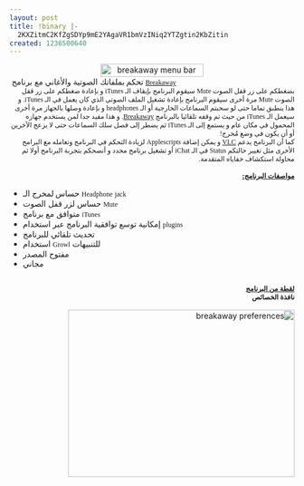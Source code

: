```yaml
---
layout: post
title: !binary |-
  2KXZitmC2KfZgSDYp9mE2YAgaVR1bmVzINiq2YTZgtin2KbZitin
created: 1236500640
---
```

<div align="center"><a href="/imagebrowser/view/image/513/_original"><img alt="breakaway menu bar" width="182" height="23" src="/imagebrowser/view/image/513/preview" /></a></div>
&nbsp;تحكم<span style="font: 12.0px Georgia"> </span>بملفاتك الصوتية والأغاني مع برنامج <span style="font: 12.0px Lucida Grande"><a href="http://balthamos.awardspace.com/applications/breakaway.html">Breakaway</a></span>
<p dir="rtl" style="margin: 0.0px 0.0px 0.0px 0.0px; text-align: right; font: 12.0px Geeza Pro">بضغطكم على زر قفل الصوت <span style="font: 12.0px Lucida Grande">Mute</span> سيقوم البرنامج بإيقاف الـ <span style="font: 12.0px Lucida Grande">iTunes</span> و بإعادة ضغطكم على زر قفل الصوت <span style="font: 12.0px Lucida Grande">Mute</span> مرة أخرى سيقوم البرنامج بإعادة تشغيل الملف الصوتي الذي كان يعمل في الـ <span style="font: 12.0px Lucida Grande">iTunes. </span>و هذا ينطبق تماما حتى لو سحبتم السماعات الخارجية أو الـ <span style="font: 12.0px Lucida Grande">headphones</span> و بإعادة وصلها بالجهاز مرة أخرى سيعمل الـ <span style="font: 12.0px Lucida Grande">iTunes</span> من حيث تم وقفه تلقائيا بالبرنامج <span style="font: 12.0px Lucida Grande"><a href="http://balthamos.awardspace.com/applications/breakaway.html">Breakaway</a></span>. و هذا مفيد جدا لمن يستخدم جهازه المحمول في مكان عام و يستمع إلى الـ <span style="font: 12.0px Lucida Grande">iTunes</span> ثم يضطر إلى فصل سلك السماعات حتى لا يزعج الآخرين أو أن يكون في وضع مُحرج!</p>
<p dir="rtl" style="margin: 0.0px 0.0px 0.0px 0.0px; text-align: right; font: 12.0px Geeza Pro">كما أن البرنامج يدعم <span style="font: 12.0px Lucida Grande"><a href="http://www.videolan.org">VLC</a></span> و يمكن إضافة <span style="font: 12.0px Lucida Grande">Applescripts</span> لزيادة التحكم في البرنامج وتعامله<span style="font: 12.0px Lucida Grande"> </span>مع<span style="font: 12.0px Lucida Grande"> </span>البرامج<span style="font: 12.0px Lucida Grande"> </span>الأخرى<span style="font: 12.0px Lucida Grande"> </span>مثل تغيير حالتكم <span style="font: 12.0px Lucida Grande">Status</span> في الـ <span style="font: 12.0px Lucida Grande">iChat </span>أو<span style="font: 12.0px Lucida Grande"> </span>تشغيل برنامج محدد و أنصحكم بتجربة البرنامج أولا ثم محاولة استكشاف خفاياه المتقدمة.</p>
<p dir="rtl" style="margin: 0.0px 0.0px 0.0px 0.0px; text-align: right; font: 12.0px Geeza Pro; min-height: 15.0px">&nbsp;</p>
<p dir="rtl" style="margin: 0.0px 0.0px 0.0px 0.0px; text-align: right; font: 12.0px Geeza Pro"><u><b>مواصفات البرنامج</b><span style="font: 12.0px Lucida Grande"><b>:</b></span></u></p>
<ul>
    <li>حساس<span style="font: 12.0px Lucida Grande"> </span>لمخرج الـ <span style="font: 12.0px Lucida Grande">Headphone</span> <span style="font: 12.0px Lucida Grande">jack</span></li>
    <li>حساس لزر قفل الصوت <span style="font: 12.0px Lucida Grande">Mute</span></li>
    <li>متوافق مع برنامج <span style="font: 12.0px Lucida Grande">iTunes</span></li>
    <li>إمكانية توسع توافقية البرنامج عبر استخدام <span style="font: 12.0px Lucida Grande">plugins</span></li>
    <li>تحديث تلقائي للبرنامج</li>
    <li>استخدام <span style="font: 12.0px Lucida Grande">Growl</span> للتنبيهات</li>
    <li>مفتوح المصدر</li>
    <li>مجاني&nbsp;</li>
</ul>
<p dir="rtl" style="margin: 0.0px 0.0px 0.0px 0.0px; text-align: right; font: 12.0px Geeza Pro; min-height: 15.0px">&nbsp;</p>
<p dir="rtl" style="margin: 0.0px 0.0px 0.0px 0.0px; text-align: right; font: 12.0px Geeza Pro"><u><b>لقطة من البرنامج<br />
</b></u><b>نافذة الخصائص<br />
</b></p>
<p dir="rtl" geeza="" class="rtecenter"><a href="/imagebrowser/view/image/511/_original"><img alt="breakaway preferences" width="400" height="295" src="/imagebrowser/view/image/511/preview" /></a></p>
<!--break-->
